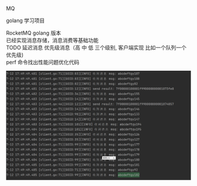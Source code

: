 MQ  

golang 学习项目

RocketMQ  golang 版本   
已经实现消息存储，消息消费等基础功能  
TODO 延迟消息 优先级消息（高 中 低 三个级别, 客户端实现 比如一个队列一个优先级)  
perf 命令找出性能问题优化代码

![img.png](img.png)